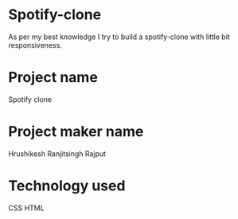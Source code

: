 # Spotify-clone
As per my best knowledge I try to build a spotify-clone with little bit  responsiveness.

# Project name
Spotify clone 

# Project maker name
Hrushikesh Ranjitsingh Rajput

# Technology used
CSS HTML
